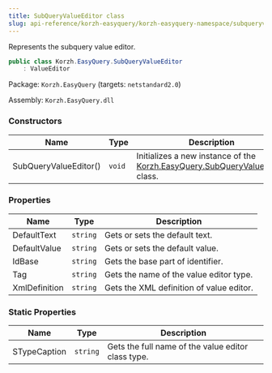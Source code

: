 ```yaml
---
title: SubQueryValueEditor class
slug: api-reference/korzh-easyquery/korzh-easyquery-namespace/subqueryvalueeditor-class
---
```

Represents the subquery value editor.
```csharp
public class Korzh.EasyQuery.SubQueryValueEditor
    : ValueEditor

```
Package: `Korzh.EasyQuery` (targets: `netstandard2.0`)

Assembly: `Korzh.EasyQuery.dll`

### Constructors

| Name | Type | Description | 
| --- | --- | --- | 
| SubQueryValueEditor() | `void` | Initializes a new instance of the [Korzh.EasyQuery.SubQueryValueEditor](/api-reference/korzh-easyquery/korzh-easyquery-namespace/subqueryvalueeditor-class) class. | 


### Properties

| Name | Type | Description | 
| --- | --- | --- | 
| DefaultText | `string` | Gets or sets the default text. | 
| DefaultValue | `string` | Gets or sets the default value. | 
| IdBase | `string` | Gets the base part of identifier. | 
| Tag | `string` | Gets the name of the value editor type. | 
| XmlDefinition | `string` | Gets the XML definition of value editor. | 


### Static Properties

| Name | Type | Description | 
| --- | --- | --- | 
| STypeCaption | `string` | Gets the full name of the value editor class type. |